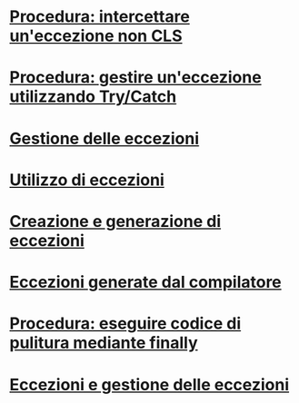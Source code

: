 # [Procedura: intercettare un'eccezione non CLS](how-to-catch-a-non-cls-exception.md)
# [Procedura: gestire un'eccezione utilizzando Try/Catch](how-to-handle-an-exception-using-try-catch.md)
# [Gestione delle eccezioni](exception-handling.md)
# [Utilizzo di eccezioni](using-exceptions.md)
# [Creazione e generazione di eccezioni](creating-and-throwing-exceptions.md)
# [Eccezioni generate dal compilatore](compiler-generated-exceptions.md)
# [Procedura: eseguire codice di pulitura mediante finally](how-to-execute-cleanup-code-using-finally.md)
# [Eccezioni e gestione delle eccezioni](exceptions-and-exception-handling.md)
